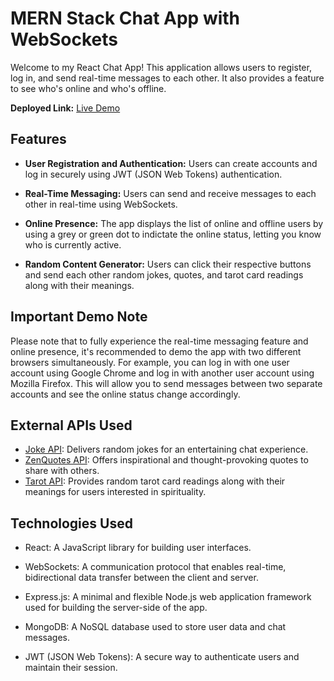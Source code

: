 # MERN Stack Chat App with WebSockets

Welcome to my React Chat App! This application allows users to register, log in, and send real-time messages to each other. It also provides a feature to see who's online and who's offline.

**Deployed Link:** [Live Demo](https://chat-app-frontend-i6dy.onrender.com/)

## Features

- **User Registration and Authentication:** Users can create accounts and log in securely using JWT (JSON Web Tokens) authentication.

- **Real-Time Messaging:** Users can send and receive messages to each other in real-time using WebSockets.

- **Online Presence:** The app displays the list of online and offline users by using a grey or green dot to indictate the online status, letting you know who is currently active.

- **Random Content Generator:** Users can click their respective buttons and send each other random jokes, quotes, and tarot card readings along with their meanings.

## Important Demo Note

Please note that to fully experience the real-time messaging feature and online presence, it's recommended to demo the app with two different browsers simultaneously. For example, you can log in with one user account using Google Chrome and log in with another user account using Mozilla Firefox. This will allow you to send messages between two separate accounts and see the online status change accordingly.

## External APIs Used

- [Joke API](https://sv443.net/jokeapi/v2/): Delivers random jokes for an entertaining chat experience.
- [ZenQuotes API](https://docs.zenquotes.io/): Offers inspirational and thought-provoking quotes to share with others.
- [Tarot API](https://tarot-api-3hv5.onrender.com/): Provides random tarot card readings along with their meanings for users interested in spirituality.

## Technologies Used

- React: A JavaScript library for building user interfaces.

- WebSockets: A communication protocol that enables real-time, bidirectional data transfer between the client and server.

- Express.js: A minimal and flexible Node.js web application framework used for building the server-side of the app.

- MongoDB: A NoSQL database used to store user data and chat messages.

- JWT (JSON Web Tokens): A secure way to authenticate users and maintain their session.
